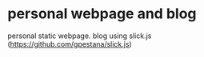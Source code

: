 personal webpage and blog
===========

personal static webpage. blog using slick.js (https://github.com/gpestana/slick.js)
